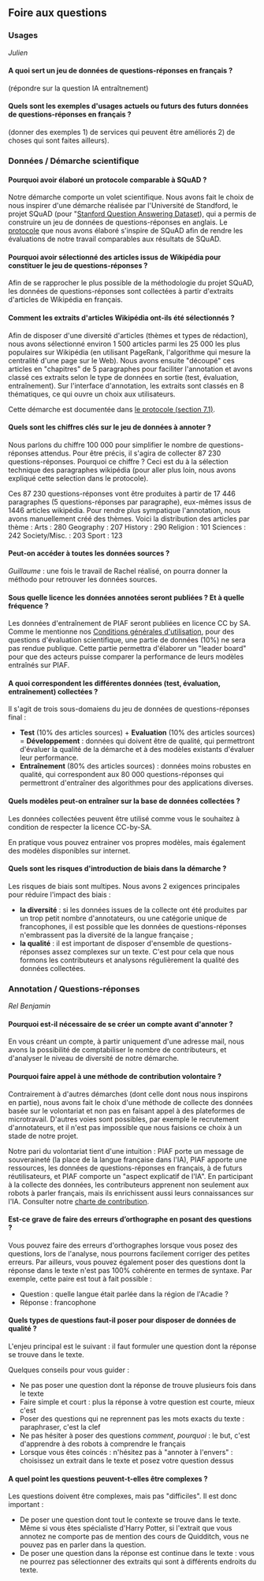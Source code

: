## Foire aux questions

### Usages
_Julien_

#### A quoi sert un jeu de données de questions-réponses en français ?
(répondre sur la question IA entraîtnement)

#### Quels sont les exemples d'usages actuels ou futurs des futurs données de questions-réponses en français ?
(donner des exemples 1) de services qui peuvent être améliorés 2) de choses qui sont faites ailleurs).

### Données / Démarche scientifique

#### Pourquoi avoir élaboré un protocole comparable à SQuAD ?

Notre démarche comporte un volet scientifique. Nous avons fait le choix de nous inspirer d'une démarche réalisée par l'Université de Standford, le projet SQuAD (pour "[Stanford Question Answering Dataset](https://rajpurkar.github.io/SQuAD-explorer/)), qui a permis de construire un jeu de données de questions-réponses en anglais. Le [protocole](https://piaf.etalab.studio/protocole-fr/) que nous avons élaboré s'inspire de SQuAD afin de rendre les évaluations de notre travail comparables aux résultats de SQuAD.

#### Pourquoi avoir sélectionné des articles issus de Wikipédia pour constituer le jeu de questions-réponses ?

Afin de se rapprocher le plus possible de la méthodologie du projet SQuAD, les données de questions-réponses sont collectées à partir d'extraits d'articles de Wikipédia en français.

#### Comment les extraits d'articles Wikipédia ont-ils été sélectionnés ?

Afin de disposer d'une diversité d'articles (thèmes et types de rédaction), nous avons sélectionné environ 1 500 articles parmi les 25 000 les plus populaires sur Wikipédia (en utilisant PageRank, l'algorithme qui mesure la centralité d'une page sur le Web). Nous avons ensuite "découpé" ces articles en "chapitres" de 5 paragraphes pour faciliter l'annotation et avons classé ces extraits selon le type de données en sortie (test, évaluation, entraînement). Sur l'interface d'annotation, les extraits sont classés en 8 thématiques, ce qui ouvre un choix aux utilisateurs.

Cette démarche est documentée dans [le protocole (section 7.1)](https://piaf.etalab.studio/img/fr_protocol.pdf).

#### Quels sont les chiffres clés sur le jeu de données à annoter ?

Nous parlons du chiffre 100 000 pour simplifier le nombre de questions-réponses attendus. Pour être précis, il s'agira de collecter 87 230 questions-réponses. Pourquoi ce chiffre ? Ceci est du à la sélection technique des paragraphes wikipédia (pour aller plus loin, nous avons expliqué cette selection dans le protocole).

Ces 87 230 questions-réponses vont être produites à partir de 17 446 paragraphes (5 questions-réponses par paragraphe), eux-mêmes issus de 1446 articles wikipédia. Pour rendre plus sympatique l'annotation, nous avons manuellement créé des thèmes. Voici la distribution des articles par thème :
Arts : 280
Geography : 207
History : 290
Religion : 101
Sciences : 242
Society/Misc. : 203
Sport : 123

#### Peut-on accéder à toutes les données sources ?
_Guillaume_ : une fois le travail de Rachel réalisé, on pourra donner la méthodo pour retrouver les données sources.

#### Sous quelle licence les données annotées seront publiées ? Et à quelle fréquence ?

Les données d'entraînement de PIAF seront publiées en licence CC by SA. Comme le mentionne nos [Conditions générales d'utilisation](https://piaf.etalab.studio/cgu.html), pour des questions d'évaluation scientifique, une partie de données (10%) ne sera pas rendue publique. Cette partie permettra d'élaborer un "leader board" pour que des acteurs puisse comparer la performance de leurs modèles entraînés sur PIAF.

#### A quoi correspondent les différentes données (test, évaluation, entraînement) collectées ?

Il s'agit de trois sous-domaiens du jeu de données de questions-réponses final :
* **Test** (10% des articles sources) + **Evaluation** (10% des articles sources) = **Développement** : données qui doivent être de qualité, qui permettront d'évaluer la qualité de la démarche et à des modèles existants d'évaluer leur performance.
* **Entraînement** (80% des articles sources) : données moins robustes en qualité, qui correspondent aux 80 000 questions-réponses qui permettront d'entraîner des algorithmes pour des applications diverses.

#### Quels modèles peut-on entraîner sur la base de données collectées ?

Les données collectées peuvent être utilisé comme vous le souhaitez à condition de respecter la licence CC-by-SA.   
  
En pratique vous pouvez entrainer vos propres modèles, mais également des modèles disponibles sur internet.

#### Quels sont les risques d'introduction de biais dans la démarche ?

Les risques de biais sont multipes. Nous avons 2 exigences principales pour réduire l'impact des biais :   
* **la diversité** : si les données issues de la collecte ont été produites par un trop petit nombre d'annotateurs, ou une catégorie unique de francophones, il est possible que les données de questions-réponses n'embrassent pas la diversité de la langue française ; 
* **la qualité** : il est important de disposer d'ensemble de questions-réponses assez complexes sur un texte. C'est pour cela que nous formons les contributeurs et analysons régulièrement la qualité des données collectées.

### Annotation / Questions-réponses
_Rel Benjamin_

#### Pourquoi est-il nécessaire de se créer un compte avant d'annoter ?

En vous créant un compte, à partir uniquement d'une adresse mail, nous avons la possibilité de comptabiliser le nombre de contributeurs, et d'analyser le niveau de diversité de notre démarche.

#### Pourquoi faire appel à une méthode de contribution volontaire ?

Contrairement à d'autres démarches (dont celle dont nous nous inspirons en partie), nous avons fait le choix d'une méthode de collecte des données basée sur le volontariat et non pas en faisant appel à des plateformes de microtravail. D'autres voies sont possibles, par exemple le recrutement d'annotateurs, et il n'est pas impossible que nous faisions ce choix à un stade de notre projet.

Notre pari du volontariat tient d'une intuition : PIAF porte un message de souveraineté (la place de la langue française dans l'IA), PIAF apporte une ressources, les données de questions-réponses en français, à de futurs réutilisateurs, et PIAF comporte un "aspect explicatif de l'IA". En participant à la collecte des données, les contributeurs apprenent non seulement aux robots à parler français, mais ils enrichissent aussi leurs connaissances sur l'IA. Consulter notre [charte de contribution](https://piaf.etalab.studio/contribution.html). 

#### Est-ce grave de faire des erreurs d’orthographe en posant des questions ?

Vous pouvez faire des erreurs d'orthographes lorsque vous posez des questions, lors de l'analyse, nous pourrons facilement corriger des petites erreurs. Par ailleurs, vous pouvez également poser des questions dont la réponse dans le texte n'est pas 100% cohérente en termes de syntaxe. Par exemple, cette paire est tout à fait possible : 
* Question : quelle langue était parlée dans la région de l'Acadie ?
* Réponse : francophone

#### Quels types de questions faut-il poser pour disposer de données de qualité ?

L'enjeu principal est le suivant : il faut formuler une question dont la réponse se trouve dans le texte.

Quelques conseils pour vous guider : 
* Ne pas poser une question dont la réponse de trouve plusieurs fois dans le texte
* Faire simple et court : plus la réponse à votre question est courte, mieux c'est
* Poser des questions qui ne reprennent pas les mots exacts du texte : paraphraser, c'est la clef
* Ne pas hésiter à poser des questions *comment*, *pourquoi* : le but, c'est d'apprendre à des robots à comprendre le français
* Lorsque vous êtes coincés : n'hésitez pas à "annoter à l'envers" : choisissez un extrait dans le texte et posez votre question dessus 

#### A quel point les questions peuvent-t-elles être complexes ?

Les questions doivent être complexes, mais pas "difficiles". Il est donc important : 
* De poser une question dont tout le contexte se trouve dans le texte. Même si vous êtes spécialiste d'Harry Potter, si l'extrait que vous annotez ne comporte pas de mention des cours de Quidditch, vous ne pouvez pas en parler dans la question.
* De poser une question dans la réponse est continue dans le texte : vous ne pourrez pas sélectionner des extraits qui sont à différents endroits du texte.
